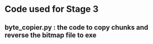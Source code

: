# Code used for Stage 3
## byte_copier.py : the code to copy chunks and reverse the bitmap file to exe
